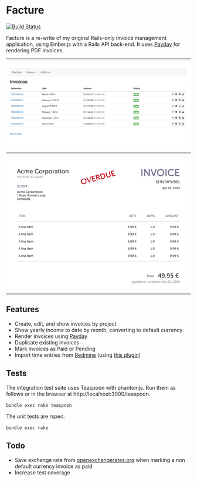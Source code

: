 # Facture

[![Build Status](http://img.shields.io/travis/watsonbox/facture.svg?style=flat)](https://travis-ci.org/watsonbox/facture)

Facture is a re-write of my original Rails-only invoice management application, using Ember.js with a Rails API back-end. It uses [Payday](https://github.com/commondream/payday/) for rendering PDF invoices.

----------

![Invoices screen](/public/screenshots/invoices.png?raw=true "Invoices screen")

----------

![A PDF invoice](/public/screenshots/pdf_invoice.png?raw=true "A PDF invoice")

----------


## Features

* Create, edit, and show invoices by project
* Show yearly income to date by month, converting to default currency
* Render invoices using [Payday](https://github.com/commondream/payday/)
* Duplicate existing invoices
* Mark invoices as Paid or Pending
* Import time entries from [Redmine](http://www.redmine.org/) (using [this plugin](https://github.com/watsonbox/redmine_facture))


## Tests

The integration test suite uses Teaspoon with phantomjs. Run them as follows or in the browser at http://localhost:3000/teaspoon.

```
bundle exec rake teaspoon
```

The unit tests are rspec.

```
bundle exec rake
```


## Todo

* Save exchange rate from [openexchangerates.org](https://openexchangerates.org/) when marking a non default currency invoice as paid
* Increase test coverage